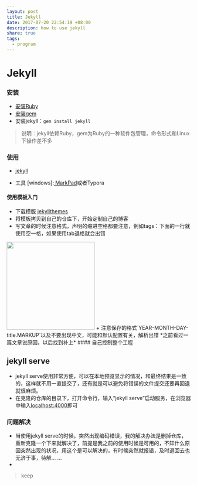 ```yaml
---
layout: post
title: Jekyll
date: 2017-07-20 22:54:19 +08:00
description: how to use jekyll
share: true
tags: 
  - program
---
```

# Jekyll

### 安装
+ [安装Ruby](https://rubyinstaller.org/downloads/)
+ [安装gem](https://rubygems.org/pages/download)
+ 安装jekyll：`gem install jekyll`
>说明：jekyll依赖Ruby，gem为Ruby的一种软件包管理，命令形式和Linux下操作差不多

###  使用
+ [jekyll](http://jekyllrb.com)

+ 工具 [windows]:[ MarkPad](http://markpad.fluid.impa.br)或者Typora
#### 使用模板入门

+ 下载模版 [jekyllthemes](http://jekyllthemes.org/)
+ 将模板拷贝到自己的仓库下，开始定制自己的博客
+ 写文章的时候注意格式，声明的缩进空格都要注意，例如tags：下面的一行就使用空一格，如果使用tab退格就会出错
<img src="{{site.url}}/assets/pictures/headjekyll.png" width="240px" />
+ 注意保存的格式`YEAR-MONTH-DAY-title.MARKUP`以及不要出现中文，可能和默认配置有关，解析出错
*之前看过一篇文章说原因，以后找到补上*
#### 自己控制整个工程

## jekyll serve
+ jekyll serve使用非常方便，可以在本地预览显示的情况，和最终结果是一致的，这样就不用一直提交了，还有就是可以避免将错误的文件提交还要再回退就很麻烦。
+ 在克隆的仓库的目录下，打开命令行，输入“jekyll serve”启动服务，在浏览器中输入[localhost:4000](http://localhost:4000)即可



### 问题解决

+ 当使用jekyll serve的时候，突然出现编码错误，我的解决办法是删掉仓库，重新克隆一个下来就解决了，前提是我之前的使用时候是可用的，不知什么原因突然出现的状况，用这个是可以解决的，有时候突然就报错，及时退回去也无济于事，待解... ...
+ ​


> keep